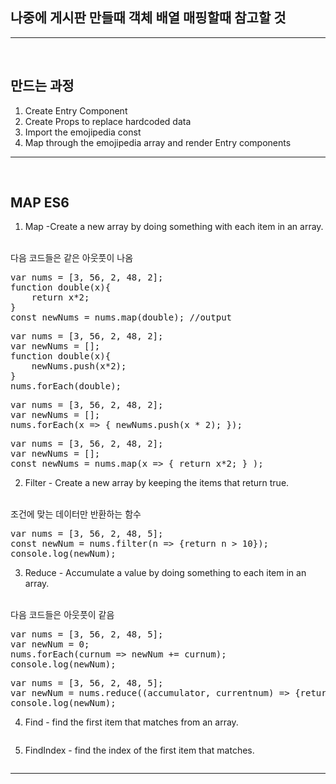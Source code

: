 ## 나중에 게시판 만들때 객체 배열 매핑할때 참고할 것
<hr/>
<br/>

## 만드는 과정

1. Create Entry Component
2. Create Props to replace hardcoded data
3. Import the emojipedia const
3. Map through the emojipedia array and render Entry components
<hr/>
<br/>

## MAP ES6
1. Map -Create a new array by doing something with each item in an array.
<br/>
다음 코드들은 같은 아웃풋이 나옴
<br/>
<pre>
var nums = [3, 56, 2, 48, 2];
function double(x){
    return x*2;
}
const newNums = nums.map(double); //output
</pre>

<pre>
var nums = [3, 56, 2, 48, 2];
var newNums = [];
function double(x){
    newNums.push(x*2);
}
nums.forEach(double);
</pre>

<pre>
var nums = [3, 56, 2, 48, 2];
var newNums = [];
nums.forEach(x => { newNums.push(x * 2); });
</pre>

<pre>
var nums = [3, 56, 2, 48, 2];
var newNums = [];
const newNums = nums.map(x => { return x*2; } );
</pre>

2. Filter - Create a new array by keeping the items that return true.
<br/>
조건에 맞는 데이터만 반환하는 함수
<pre>
var nums = [3, 56, 2, 48, 5];
const newNum = nums.filter(n => {return n > 10});
console.log(newNum);
</pre>

3. Reduce - Accumulate a value by doing something to each item in an array.
<br/>
다음 코드들은 아웃풋이 같음
<pre>
var nums = [3, 56, 2, 48, 5];
var newNum = 0;
nums.forEach(curnum => newNum += curnum);
console.log(newNum);
</pre>
<pre>
var nums = [3, 56, 2, 48, 5];
var newNum = nums.reduce((accumulator, currentnum) => {return accumulator + currentnum});
console.log(newNum);
</pre>

4. Find - find the first item that matches from an array.
<pre>
</pre>

5. FindIndex - find the index of the first item that matches.
<pre>
</pre>

<hr/>